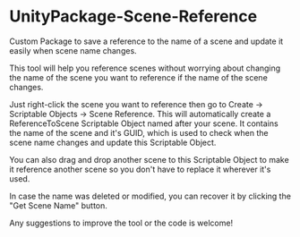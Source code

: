 # UnityPackage-Scene-Reference
Custom Package to save a reference to the name of a scene and update it easily when scene name changes.

This tool will help you reference scenes without worrying about changing the name of the scene you want to reference if the name of the scene changes.

Just right-click the scene you want to reference then go to Create -> Scriptable Objects -> Scene Reference. This will automatically create a ReferenceToScene Scriptable Object named after your scene. It contains the name of the scene and it's GUID, which is used to check when the scene name changes and update this Scriptable Object.

You can also drag and drop another scene to this Scriptable Object to make it reference another scene so you don't have to replace it wherever it's used.

In case the name was deleted or modified, you can recover it by clicking the "Get Scene Name" button.

Any suggestions to improve the tool or the code is welcome!

